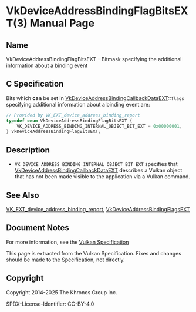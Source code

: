# VkDeviceAddressBindingFlagBitsEXT(3) Manual Page

## Name

VkDeviceAddressBindingFlagBitsEXT - Bitmask specifying the additional information about a binding event



## [](#_c_specification)C Specification

Bits which **can** be set in [VkDeviceAddressBindingCallbackDataEXT](https://registry.khronos.org/vulkan/specs/latest/man/html/VkDeviceAddressBindingCallbackDataEXT.html)::`flags` specifying additional information about a binding event are:

```c++
// Provided by VK_EXT_device_address_binding_report
typedef enum VkDeviceAddressBindingFlagBitsEXT {
    VK_DEVICE_ADDRESS_BINDING_INTERNAL_OBJECT_BIT_EXT = 0x00000001,
} VkDeviceAddressBindingFlagBitsEXT;
```

## [](#_description)Description

- `VK_DEVICE_ADDRESS_BINDING_INTERNAL_OBJECT_BIT_EXT` specifies that [VkDeviceAddressBindingCallbackDataEXT](https://registry.khronos.org/vulkan/specs/latest/man/html/VkDeviceAddressBindingCallbackDataEXT.html) describes a Vulkan object that has not been made visible to the application via a Vulkan command.

## [](#_see_also)See Also

[VK\_EXT\_device\_address\_binding\_report](https://registry.khronos.org/vulkan/specs/latest/man/html/VK_EXT_device_address_binding_report.html), [VkDeviceAddressBindingFlagsEXT](https://registry.khronos.org/vulkan/specs/latest/man/html/VkDeviceAddressBindingFlagsEXT.html)

## [](#_document_notes)Document Notes

For more information, see the [Vulkan Specification](https://registry.khronos.org/vulkan/specs/latest/html/vkspec.html#VkDeviceAddressBindingFlagBitsEXT)

This page is extracted from the Vulkan Specification. Fixes and changes should be made to the Specification, not directly.

## [](#_copyright)Copyright

Copyright 2014-2025 The Khronos Group Inc.

SPDX-License-Identifier: CC-BY-4.0